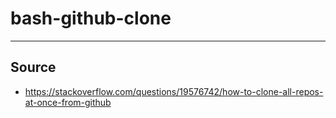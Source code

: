 # bash-github-clone

-----

## Source

* https://stackoverflow.com/questions/19576742/how-to-clone-all-repos-at-once-from-github